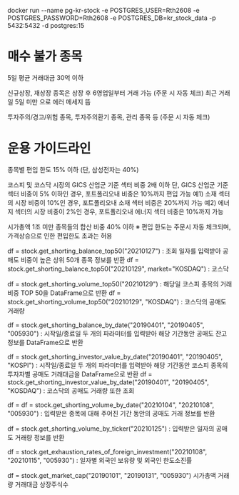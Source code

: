 docker run --name pg-kr-stock -e POSTGRES_USER=Rth2608 -e POSTGRES_PASSWORD=Rth2608 -e POSTGRES_DB=kr_stock_data -p 5432:5432 -d postgres:15

# 매수 불가 종목
5일 평균 거래대금 30억 이하

신규상장, 재상장 종목은 상장 후 6영업일부터 거래 가능 (주문 시 자동 체크) 최근 거래일 5일 미만 으로 에러 메세지 뜸

투자주의/경고/위험 종목, 투자주의환기 종목, 관리 종목 등 (주문 시 자동 체크)

# 운용 가이드라인
종목별 편입 한도 15% 이하 (단, 삼성전자는 40%)

코스피 및 코스닥 시장의 GICS 산업군 기준 섹터 비중 2배 이하
단, GICS 산업군 기준 섹터 비중이 5% 이하인 경우, 포트폴리오내 비중은 10%까지 편입 가능
예1) 소재 섹터의 시장 비중이 10%인 경우, 포트폴리오내 소재 섹터 비중은 20%까지 가능
예2) 에너지 섹터의 시장 비중이 2%인 경우, 포트폴리오내 에너지 섹터 비중은 10%까지 가능

시가총액 1조 미만 종목들의 합산 비중 40% 이하
※ 편입 한도는 주문시 자동 체크되며, 가격상승으로 인한 편입한도 초과는 허용



df = stock.get_shorting_balance_top50("20210127") : 조회 일자를 입력받아 공매도 비중이 높은 상위 50개 종목 정보를 반환
df = stock.get_shorting_balance_top50("20210129", market="KOSDAQ") : 코스닥 


df = stock.get_shorting_volume_top50("20210129") : 해당일 코스피 종목의 거래 비중 TOP 50을 DataFrame으로 반환
df = stock.get_shorting_volume_top50("20210129", "KOSDAQ") : 코스닥의 공매도 거래량

df = stock.get_shorting_balance_by_date("20190401", "20190405", "005930") : 시작일/종료일 두 개의 파라미터를 입력받아 해당 기간동안 공매도 잔고 정보를 DataFrame으로 반환

df = stock.get_shorting_investor_value_by_date("20190401", "20190405", "KOSPI") : 시작일/종료일 두 개의 파라미터를 입력받아 해당 기간동안 코스피 종목의 투자자별 공매도 거래대금을 DataFrame으로 반환
df = stock.get_shorting_investor_value_by_date("20190401", "20190405", "KOSDAQ") : 코스닥의 공매도 거래량 또한 조회


df = df = stock.get_shorting_volume_by_date("20210104", "20210108", "005930") : 입력받은 종목에 대해 주어진 기간 동안의 공매도 거래 정보를 반환

df = stock.get_shorting_volume_by_ticker("20210125") : 입력받은 일자의 공매도 거래량 정보를 반환

df = stock.get_exhaustion_rates_of_foreign_investment("20210108", "20210115", "005930") : 일자별 외국인 보유량 및 외국인 한도소진률

df = stock.get_market_cap("20190101", "20190131", "005930")
시가총액     거래량         거래대금   상장주식수

